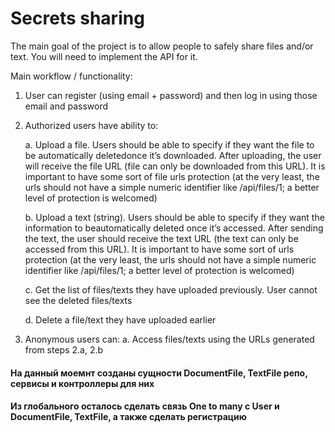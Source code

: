 # Secrets sharing

The main goal of the project is to allow people to safely share files and/or text.
You will need to implement the API for it.

Main workflow / functionality:
1. User can register (using email + password) and then log in using those email and password
2. Authorized users have ability to:

    a. Upload a file. Users should be able to specify if they want the file to be automatically deletedonce it’s downloaded. After uploading, the user will receive the file URL (file can only be downloaded from this URL). It is important to have some sort of file urls protection (at the very least, the urls should not have a simple numeric identifier like /api/files/1; a better level of protection is welcomed)

    b. Upload a text (string). Users should be able to specify if they want the information to beautomatically deleted once it’s accessed. After sending the text, the user should receive the text URL (the text can only be accessed from this URL). It is important to have some sort of urls protection (at the very least, the urls should not have a simple numeric identifier like /api/files/1; a better level of protection is welcomed)
    
    c. Get the list of files/texts they have uploaded previously. User cannot see the deleted files/texts
    
    d. Delete a file/text they have uploaded earlier
3. Anonymous users can:
    a. Access files/texts using the URLs generated from steps 2.a, 2.b

#### На данный моемнт созданы сущности DocumentFile, TextFile репо, сервисы и контроллеры для них
#### Из глобального осталось сделать связь One to many с User и DocumentFile, TextFile, а также сделать регистрацию
